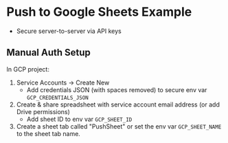 # Push to Google Sheets Example
- Secure server-to-server via API keys
## Manual Auth Setup
In GCP project:
1. Service Accounts -> Create New
    - Add credentials JSON (with spaces removed) to secure env var `GCP_CREDENTIALS_JSON`
2. Create & share spreadsheet with service account email address (or add Drive permissions)
    - Add sheet ID to env var `GCP_SHEET_ID`
3. Create a sheet tab called "PushSheet" or set the env var `GCP_SHEET_NAME` to the sheet tab name.